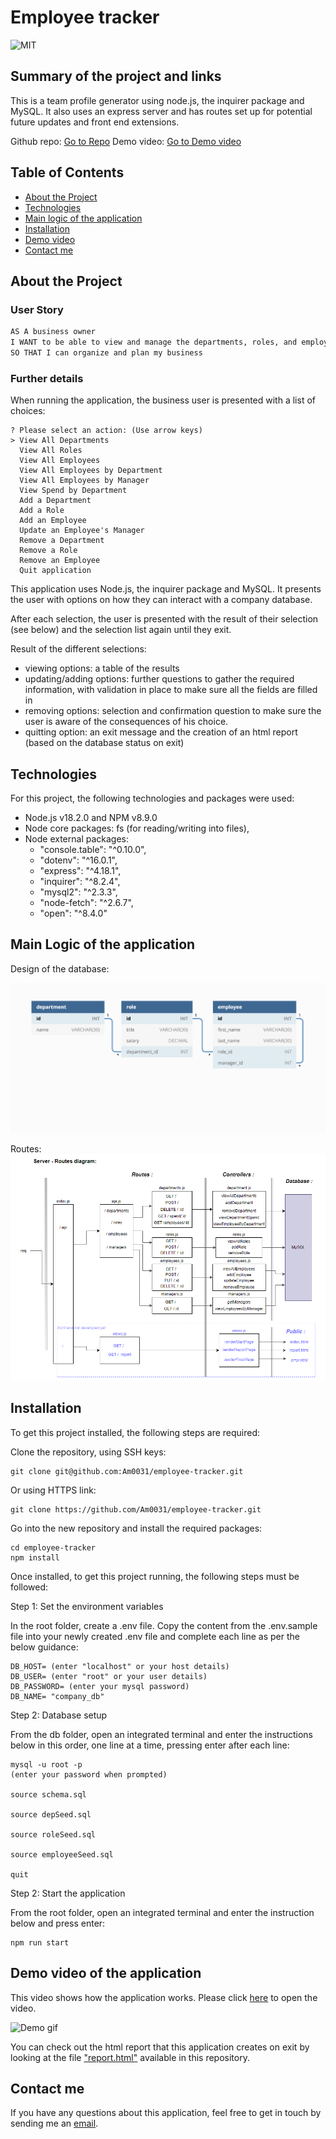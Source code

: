 # Employee tracker

![MIT](https://img.shields.io/badge/License-MIT-blue)

## Summary of the project and links

This is a team profile generator using node.js, the inquirer package and MySQL. It also uses an express server and has routes set up for potential future updates and front end extensions.

Github repo: [Go to Repo](https://github.com/Am0031/employee-tracker/tree/dev)
Demo video: [Go to Demo video]()

## Table of Contents

- [About the Project](#about-the-project)
- [Technologies](#technologies)
- [Main logic of the application](#main-logic-of-the-application)
- [Installation](#installation)
- [Demo video](#demo-video-of-the-application)
- [Contact me](#contact-me)

## About the Project

### User Story

```md
AS A business owner
I WANT to be able to view and manage the departments, roles, and employees in my company
SO THAT I can organize and plan my business
```

### Further details

When running the application, the business user is presented with a list of choices:

```
? Please select an action: (Use arrow keys)
> View All Departments
  View All Roles
  View All Employees
  View All Employees by Department
  View All Employees by Manager
  View Spend by Department
  Add a Department
  Add a Role
  Add an Employee
  Update an Employee's Manager
  Remove a Department
  Remove a Role
  Remove an Employee
  Quit application

```

This application uses Node.js, the inquirer package and MySQL. It presents the user with options on how they can interact with a company database.

After each selection, the user is presented with the result of their selection (see below) and the selection list again until they exit.

Result of the different selections:

- viewing options: a table of the results
- updating/adding options: further questions to gather the required information, with validation in place to make sure all the fields are filled in
- removing options: selection and confirmation question to make sure the user is aware of the consequences of his choice.
- quitting option: an exit message and the creation of an html report (based on the database status on exit)

## Technologies

For this project, the following technologies and packages were used:

- Node.js v18.2.0 and NPM v8.9.0
- Node core packages: fs (for reading/writing into files),
- Node external packages:
  - "console.table": "^0.10.0",
  - "dotenv": "^16.0.1",
  - "express": "^4.18.1",
  - "inquirer": "^8.2.4",
  - "mysql2": "^2.3.3",
  - "node-fetch": "^2.6.7",
  - "open": "^8.4.0"

## Main Logic of the application

Design of the database:

![Database schema includes tables labeled “employee,” role,” and “department.”](./other/12-sql-homework-demo-01.png)

Routes:
![Routes diagram](./other/screenshot-server-routes.png)

## Installation

To get this project installed, the following steps are required:

Clone the repository, using SSH keys:

```
git clone git@github.com:Am0031/employee-tracker.git
```

Or using HTTPS link:

```
git clone https://github.com/Am0031/employee-tracker.git
```

Go into the new repository and install the required packages:

```
cd employee-tracker
npm install
```

Once installed, to get this project running, the following steps must be followed:

Step 1: Set the environment variables

In the root folder, create a .env file. Copy the content from the .env.sample file into your newly created .env file and complete each line as per the below guidance:

```
DB_HOST= (enter "localhost" or your host details)
DB_USER= (enter "root" or your user details)
DB_PASSWORD= (enter your mysql password)
DB_NAME= "company_db"
```

Step 2: Database setup

From the db folder, open an integrated terminal and enter the instructions below in this order, one line at a time, pressing enter after each line:

```
mysql -u root -p
(enter your password when prompted)

source schema.sql

source depSeed.sql

source roleSeed.sql

source employeeSeed.sql

quit
```

Step 2: Start the application

From the root folder, open an integrated terminal and enter the instruction below and press enter:

```
npm run start
```

## Demo video of the application

This video shows how the application works.
Please click [here](https://drive.google.com/file/d/1CH2OFQBZ5pyW4cKtX1qrRK81sBAKIvkC/view) to open the video.

![Demo gif](./other/team-profile-demo.gif)

You can check out the html report that this application creates on exit by looking at the file ["report.html"](./dist/report.html) available in this repository.

## Contact me

If you have any questions about this application, feel free to get in touch by sending me an [email](mailto:amelie.pira@gmail.com).
